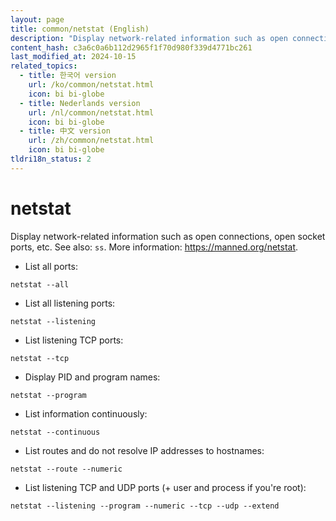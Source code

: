 ```yaml
---
layout: page
title: common/netstat (English)
description: "Display network-related information such as open connections, open socket ports, etc."
content_hash: c3a6c0a6b112d2965f1f70d980f339d4771bc261
last_modified_at: 2024-10-15
related_topics:
  - title: 한국어 version
    url: /ko/common/netstat.html
    icon: bi bi-globe
  - title: Nederlands version
    url: /nl/common/netstat.html
    icon: bi bi-globe
  - title: 中文 version
    url: /zh/common/netstat.html
    icon: bi bi-globe
tldri18n_status: 2
---
```

# netstat

Display network-related information such as open connections, open socket ports, etc.
See also: `ss`.
More information: <https://manned.org/netstat>.

- List all ports:

`netstat --all`

- List all listening ports:

`netstat --listening`

- List listening TCP ports:

`netstat --tcp`

- Display PID and program names:

`netstat --program`

- List information continuously:

`netstat --continuous`

- List routes and do not resolve IP addresses to hostnames:

`netstat --route --numeric`

- List listening TCP and UDP ports (+ user and process if you're root):

`netstat --listening --program --numeric --tcp --udp --extend`
